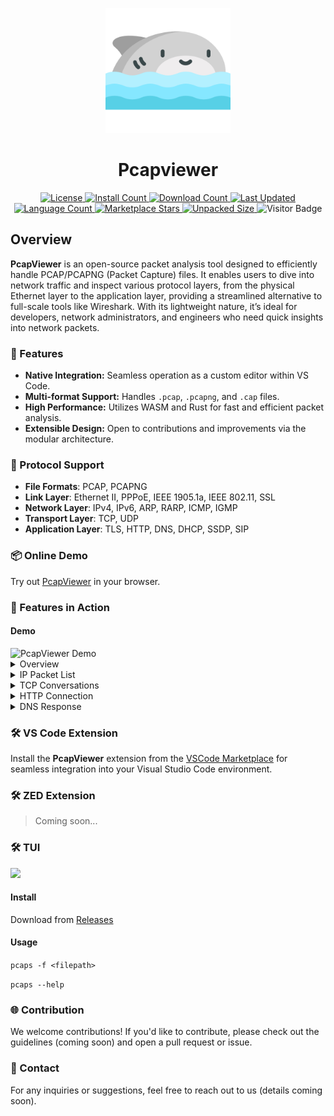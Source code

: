 <p align="center">
  <img src="assets/icon.png" width="200px" alt="VS-Shark Logo">
</p>
<h1 align="center">Pcapviewer</h1>

<p align="center">
  <a href="/">
    <img src="https://img.shields.io/github/license/sankooc/vs-shark" alt="License">
  </a>
  <a href="https://marketplace.visualstudio.com/items?itemName=sankooc.pcapviewer">
    <img src="https://img.shields.io/visual-studio-marketplace/i/sankooc.pcapviewer" alt="Install Count">
  </a>
  <a href="https://marketplace.visualstudio.com/items?itemName=sankooc.pcapviewer">
    <img src="https://img.shields.io/visual-studio-marketplace/d/sankooc.pcapviewer" alt="Download Count">
  </a>
  <a href="https://marketplace.visualstudio.com/items?itemName=sankooc.pcapviewer">
    <img src="https://img.shields.io/visual-studio-marketplace/last-updated/sankooc.pcapviewer" alt="Last Updated">
  </a>
  <a href="/">
    <img src="https://img.shields.io/github/languages/count/sankooc/vs-shark" alt="Language Count">
  </a>
  <a href="/">
    <img src="https://img.shields.io/visual-studio-marketplace/stars/sankooc.pcapviewer" alt="Marketplace Stars">
  </a>
  <a href="/">
    <img src="https://img.shields.io/npm/unpacked-size/nshark" alt="Unpacked Size">
  </a>
  <a>
    <img src="https://hits.seeyoufarm.com/api/count/incr/badge.svg?url=https%3A%2F%2Fgithub.com%2Fshark%2Fhit-counter&count_bg=%2379C83D&title_bg=%23555555&icon=rust.svg&icon_color=%23E7E7E7&title=visitor&edge_flat=false)" alt="Visitor Badge">
  </a>
</p>

## Overview

**PcapViewer** is an open-source packet analysis tool designed to efficiently handle PCAP/PCAPNG (Packet Capture) files. It enables users to dive into network traffic and inspect various protocol layers, from the physical Ethernet layer to the application layer, providing a streamlined alternative to full-scale tools like Wireshark. With its lightweight nature, it’s ideal for developers, network administrators, and engineers who need quick insights into network packets.


### 🌟 Features

- **Native Integration:** Seamless operation as a custom editor within VS Code.
- **Multi-format Support:** Handles `.pcap`, `.pcapng`, and `.cap` files.
- **High Performance:** Utilizes WASM and Rust for fast and efficient packet analysis.
- **Extensible Design:** Open to contributions and improvements via the modular architecture.

### 🔌 Protocol Support

  - **File Formats**: PCAP, PCAPNG
  - **Link Layer**: Ethernet II, PPPoE, IEEE 1905.1a, IEEE 802.11, SSL
  - **Network Layer**: IPv4, IPv6, ARP, RARP, ICMP, IGMP
  - **Transport Layer**: TCP, UDP
  - **Application Layer**: TLS, HTTP, DNS, DHCP, SSDP, SIP

### 📦 Online Demo

Try out [PcapViewer](https://sankooc.github.io/vs-shark/app/) in your browser.


### 🚀 Features in Action

#### Demo

<img src="https://i.ibb.co/x6NNTBp/cap2.gif" width="80%" alt="PcapViewer Demo"/>  




<details>
  <summary>Overview</summary>
  <img src="assets/overview.png" width="80%" alt="IP Packet Overview"/>
</details>


<details>
  <summary>IP Packet List</summary>
  <img src="assets/frame.png" width="80%" alt="IP Packet List"/>
</details>


<details>
  <summary>TCP Conversations</summary>
  <img src="assets/conv.png" width="80%" alt="TCP Conversations"/>
</details>


<details>
  <summary>HTTP Connection</summary>
  <img src="assets/http.png" width="80%" alt="HTTP Connection"/>
</details>


<details>
  <summary>DNS Response</summary>
  <img src="assets/dns.png" width="80%" alt="DNS Response"/>
</details>



### 🛠️ VS Code Extension

Install the **PcapViewer** extension from the [VSCode Marketplace](https://marketplace.visualstudio.com/items?itemName=sankooc.pcapviewer) for seamless integration into your Visual Studio Code environment.



### 🛠️ ZED Extension

> Coming soon...


### 🛠️ TUI 

![](https://i.ibb.co/WVPTzP1/tui3.gif)

#### Install

Download from [Releases](https://github.com/sankooc/vs-shark/releases)

#### Usage

`pcaps -f <filepath>`

`pcaps --help`


### 🌐 Contribution

We welcome contributions! If you'd like to contribute, please check out the guidelines (coming soon) and open a pull request or issue.



### 📝 Contact

For any inquiries or suggestions, feel free to reach out to us (details coming soon).




